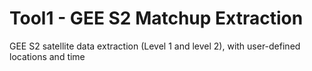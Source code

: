 # Tool1 - GEE S2 Matchup Extraction

GEE S2 satellite data extraction (Level 1 and level 2), with user-defined locations and time 
